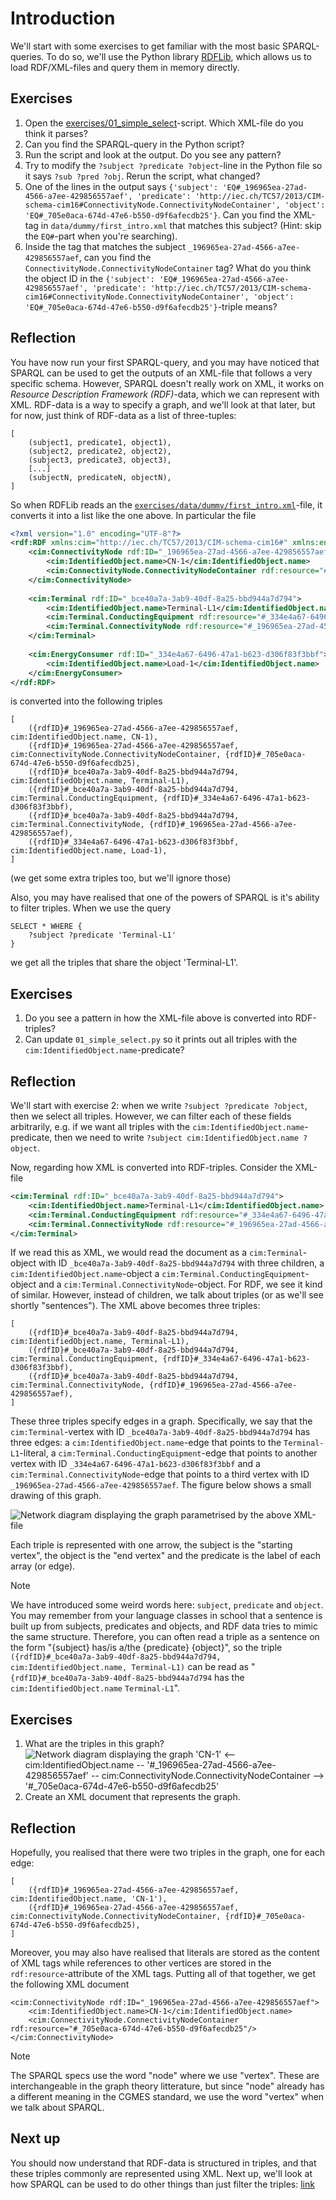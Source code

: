 # Introduction

We'll start with some exercises to get familiar with the most basic SPARQL-queries.
To do so, we'll use the Python library [RDFLib](https://rdflib.readthedocs.io/en/stable/index.html), which allows us to load RDF/XML-files and query them in memory directly. 

## Exercises
1. Open the [exercises/01_simple_select](../exercises/01_simple_select.py)-script. Which XML-file do you think it parses?
2. Can you find the SPARQL-query in the Python script?
3. Run the script and look at the output. Do you see any pattern?
4. Try to modify the `?subject ?predicate ?object`-line in the Python file so it says `?sub ?pred ?obj`. Rerun the script, what changed?
5. One of the lines in the output says `{'subject': 'EQ#_196965ea-27ad-4566-a7ee-429856557aef', 'predicate': 'http://iec.ch/TC57/2013/CIM-schema-cim16#ConnectivityNode.ConnectivityNodeContainer', 'object': 'EQ#_705e0aca-674d-47e6-b550-d9f6afecdb25'}`. Can you find the XML-tag in `data/dummy/first_intro.xml` that matches this subject? (Hint: skip the `EQ#`-part when you're searching).
6. Inside the tag that matches the subject `_196965ea-27ad-4566-a7ee-429856557aef`, can you find the `ConnectivityNode.ConnectivityNodeContainer` tag? What do you think the object ID in the `{'subject': 'EQ#_196965ea-27ad-4566-a7ee-429856557aef', 'predicate': 'http://iec.ch/TC57/2013/CIM-schema-cim16#ConnectivityNode.ConnectivityNodeContainer', 'object': 'EQ#_705e0aca-674d-47e6-b550-d9f6afecdb25'}`-triple means?

## Reflection
You have now run your first SPARQL-query, and you may have noticed that SPARQL can be used to get the outputs of an XML-file that follows a very specific schema.
However, SPARQL doesn't really work on XML, it works on *Resource Description Framework (RDF)*-data, which we can represent with XML.
RDF-data is a way to specify a graph, and we'll look at that later, but for now, just think of RDF-data as a list of three-tuples:

```raw
[
    (subject1, predicate1, object1),
    (subject2, predicate2, object2),
    (subject3, predicate3, object3),
    [...]
    (subjectN, predicateN, objectN),
]
```

So when RDFLib reads an the [`exercises/data/dummy/first_intro.xml`](../exercises/data/dummy/first_intro.xml)-file, it converts it into a list like the one above.
In particular the file

```xml
<?xml version="1.0" encoding="UTF-8"?>
<rdf:RDF xmlns:cim="http://iec.ch/TC57/2013/CIM-schema-cim16#" xmlns:entsoe="http://entsoe.eu/CIM/SchemaExtension/3/1#" xmlns:md="http://iec.ch/TC57/61970-552/ModelDescription/1#" xmlns:rdf="http://www.w3.org/1999/02/22-rdf-syntax-ns#">
    <cim:ConnectivityNode rdf:ID="_196965ea-27ad-4566-a7ee-429856557aef">
        <cim:IdentifiedObject.name>CN-1</cim:IdentifiedObject.name>
        <cim:ConnectivityNode.ConnectivityNodeContainer rdf:resource="#_705e0aca-674d-47e6-b550-d9f6afecdb25"/>
    </cim:ConnectivityNode>
    
    <cim:Terminal rdf:ID="_bce40a7a-3ab9-40df-8a25-bbd944a7d794">
        <cim:IdentifiedObject.name>Terminal-L1</cim:IdentifiedObject.name>
        <cim:Terminal.ConductingEquipment rdf:resource="#_334e4a67-6496-47a1-b623-d306f83f3bbf"/>
        <cim:Terminal.ConnectivityNode rdf:resource="#_196965ea-27ad-4566-a7ee-429856557aef"/>
    </cim:Terminal>
    
    <cim:EnergyConsumer rdf:ID="_334e4a67-6496-47a1-b623-d306f83f3bbf">
        <cim:IdentifiedObject.name>Load-1</cim:IdentifiedObject.name>
    </cim:EnergyConsumer>
</rdf:RDF>
```

is converted into the following triples

```raw
[
    ({rdfID}#_196965ea-27ad-4566-a7ee-429856557aef, cim:IdentifiedObject.name, CN-1),
    ({rdfID}#_196965ea-27ad-4566-a7ee-429856557aef, cim:ConnectivityNode.ConnectivityNodeContainer, {rdfID}#_705e0aca-674d-47e6-b550-d9f6afecdb25),
    ({rdfID}#_bce40a7a-3ab9-40df-8a25-bbd944a7d794, cim:IdentifiedObject.name, Terminal-L1),
    ({rdfID}#_bce40a7a-3ab9-40df-8a25-bbd944a7d794, cim:Terminal.ConductingEquipment, {rdfID}#_334e4a67-6496-47a1-b623-d306f83f3bbf),
    ({rdfID}#_bce40a7a-3ab9-40df-8a25-bbd944a7d794, cim:Terminal.ConnectivityNode, {rdfID}#_196965ea-27ad-4566-a7ee-429856557aef),
    ({rdfID}#_334e4a67-6496-47a1-b623-d306f83f3bbf, cim:IdentifiedObject.name, Load-1),
]
```

(we get some extra triples too, but we'll ignore those)

Also, you may have realised that one of the powers of SPARQL is it's ability to filter triples. When we use the query
```
SELECT * WHERE {
    ?subject ?predicate 'Terminal-L1'
}
```
we get all the triples that share the object 'Terminal-L1'.

## Exercises

1. Do you see a pattern in how the XML-file above is converted into RDF-triples?
2. Can update `01_simple_select.py` so it prints out all triples with the `cim:IdentifiedObject.name`-predicate?

## Reflection

We'll start with exercise 2: when we write `?subject ?predicate ?object`, then we select all triples.
However, we can filter each of these fields arbitrarily, e.g. if we want all triples with the `cim:IdentifiedObject.name`-predicate, then we need to write `?subject cim:IdentifiedObject.name ?object`.

Now, regarding how XML is converted into RDF-triples. Consider the XML-file

```xml
<cim:Terminal rdf:ID="_bce40a7a-3ab9-40df-8a25-bbd944a7d794">
    <cim:IdentifiedObject.name>Terminal-L1</cim:IdentifiedObject.name>
    <cim:Terminal.ConductingEquipment rdf:resource="#_334e4a67-6496-47a1-b623-d306f83f3bbf"/>
    <cim:Terminal.ConnectivityNode rdf:resource="#_196965ea-27ad-4566-a7ee-429856557aef"/>
</cim:Terminal>
```

If we read this as XML, we would read the document as a `cim:Terminal`-object with ID `_bce40a7a-3ab9-40df-8a25-bbd944a7d794` with three children, a `cim:IdentifiedObject.name`-object a `cim:Terminal.ConductingEquipment`-object and a `cim:Terminal.ConnectivityNode`-object.
For RDF, we see it kind of similar.
However, instead of children, we talk about triples (or as we'll see shortly "sentences").
The XML above becomes three triples:

```raw
[
    ({rdfID}#_bce40a7a-3ab9-40df-8a25-bbd944a7d794, cim:IdentifiedObject.name, Terminal-L1),
    ({rdfID}#_bce40a7a-3ab9-40df-8a25-bbd944a7d794, cim:Terminal.ConductingEquipment, {rdfID}#_334e4a67-6496-47a1-b623-d306f83f3bbf),
    ({rdfID}#_bce40a7a-3ab9-40df-8a25-bbd944a7d794, cim:Terminal.ConnectivityNode, {rdfID}#_196965ea-27ad-4566-a7ee-429856557aef),
]
```

These three triples specify edges in a graph.
Specifically, we say that the `cim:Terminal`-vertex with ID `_bce40a7a-3ab9-40df-8a25-bbd944a7d794` has three edges: a `cim:IdentifiedObject.name`-edge that points to the `Terminal-L1`-literal, a `cim:Terminal.ConductingEquipment`-edge that points to another vertex with ID `_334e4a67-6496-47a1-b623-d306f83f3bbf` and a `cim:Terminal.ConnectivityNode`-edge that points to a third vertex with ID `_196965ea-27ad-4566-a7ee-429856557aef`.
The figure below shows a small drawing of this graph.

![Network diagram displaying the graph parametrised by the above XML-file](./figures/01_simple_graph.svg)

Each triple is represented with one arrow, the subject is the "starting vertex", the object is the "end vertex" and the predicate is the label of each array (or edge).

> [!Note]
> We have introduced some weird words here: `subject`, `predicate` and `object`.
> You may remember from your language classes in school that a sentence is built up from subjects, predicates and objects, and RDF data tries to mimic the same structure.
> Therefore, you can often read a triple as a sentence on the form "{subject} has/is a/the {predicate} {object}", so the triple `({rdfID}#_bce40a7a-3ab9-40df-8a25-bbd944a7d794, cim:IdentifiedObject.name, Terminal-L1)` can be read as "`{rdfID}#_bce40a7a-3ab9-40df-8a25-bbd944a7d794` has the `cim:IdentifiedObject.name` `Terminal-L1`".

## Exercises

1. What are the triples in this graph?
![Network diagram displaying the graph 'CN-1' <-- cim:IdentifiedObject.name -- '#_196965ea-27ad-4566-a7ee-429856557aef' -- cim:ConnectivityNode.ConnectivityNodeContainer --> '#_705e0aca-674d-47e6-b550-d9f6afecdb25'](./figures/02_exercise.svg)
2. Create an XML document that represents the graph.

## Reflection

Hopefully, you realised that there were two triples in the graph, one for each edge:

```raw
[
    ({rdfID}#_196965ea-27ad-4566-a7ee-429856557aef, cim:IdentifiedObject.name, 'CN-1'),
    ({rdfID}#_196965ea-27ad-4566-a7ee-429856557aef, cim:ConnectivityNode.ConnectivityNodeContainer, {rdfID}#_705e0aca-674d-47e6-b550-d9f6afecdb25),
]
```
Moreover, you may also have realised that literals are stored as the content of XML tags while references to other vertices are stored in the `rdf:resource`-attribute of the XML tags. Putting all of that together, we get the following XML document
```raw
<cim:ConnectivityNode rdf:ID="_196965ea-27ad-4566-a7ee-429856557aef">
    <cim:IdentifiedObject.name>CN-1</cim:IdentifiedObject.name>
    <cim:ConnectivityNode.ConnectivityNodeContainer rdf:resource="#_705e0aca-674d-47e6-b550-d9f6afecdb25"/>
</cim:ConnectivityNode>
```

> [!NOTE]
> The SPARQL specs use the word "node" where we use "vertex". These are interchangeable in the graph theory litterature, but since "node" already has a different meaning in the CGMES standard, we use the word "vertex" when we talk about SPARQL.

## Next up
You should now understand that RDF-data is structured in triples, and that these triples commonly are represented using XML.
Next up, we'll look at how SPARQL can be used to do other things than just filter the triples: [link](./02_sparql_joins.md)
